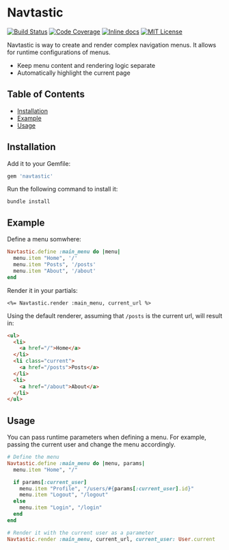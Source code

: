 # Navtastic

[![Build Status](https://img.shields.io/circleci/project/github/aramvisser/navtastic.svg)](https://circleci.com/gh/aramvisser/navtastic)
[![Code Coverage](https://img.shields.io/codeclimate/coverage/github/aramvisser/navtastic.svg)](https://codeclimate.com/github/aramvisser/navtastic)
[![Inline docs](https://inch-ci.org/github/aramvisser/navtastic.svg?branch=master)](https://inch-ci.org/github/aramvisser/navtastic)
[![MIT License](https://img.shields.io/github/license/aramvisser/navtastic.svg)](https://github.com/aramvisser/navtastic/blob/master/LICENSE)

Navtastic is way to create and render complex navigation menus. It allows for runtime configurations
of menus.

- Keep menu content and rendering logic separate
- Automatically highlight the current page

## Table of Contents

- [Installation](#installation)
- [Example](#example)
- [Usage](#usage)

## Installation

Add it to your Gemfile:

```ruby
gem 'navtastic'
```

Run the following command to install it:

```console
bundle install
```

## Example

Define a menu somwhere:

```ruby
Navtastic.define :main_menu do |menu|
  menu.item "Home", '/'
  menu.item "Posts", '/posts'
  menu.item "About", '/about'
end
```

Render it in your partials:

```erb
<%= Navtastic.render :main_menu, current_url %>
```

Using the default renderer, assuming that `/posts` is the current url, will result in:

```html
<ul>
  <li>
    <a href="/">Home</a>
  </li>
  <li class="current">
    <a href="/posts">Posts</a>
  </li>
  <li>
    <a href="/about">About</a>
  </li>
</ul>
```

## Usage

You can pass runtime parameters when defining a menu. For example, passing the current user and
change the menu accordingly.

```ruby
# Define the menu
Navtastic.define :main_menu do |menu, params|
  menu.item "Home", "/"

  if params[:current_user]
    menu.item "Profile", "/users/#{params[:current_user].id}"
    menu.item "Logout", "/logout"
  else
    menu.item "Login", "/login"
  end
end

# Render it with the current user as a parameter
Navtastic.render :main_menu, current_url, current_user: User.current
```
